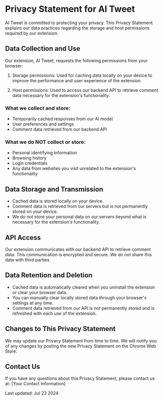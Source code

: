 # Privacy Statement for AI Tweet

AI Tweet is committed to protecting your privacy. This Privacy Statement explains our data practices regarding the storage and host permissions required by our extension.

## Data Collection and Use

Our extension, AI Tweet, requests the following permissions from your browser:

1. Storage permissions: Used for caching data locally on your device to improve the performance and user experience of the extension.

2. Host permissions: Used to access our backend API to retrieve comment data necessary for the extension's functionality.

### What we collect and store:
- Temporarily cached responses from our AI model
- User preferences and settings
- Comment data retrieved from our backend API

### What we do NOT collect or store:
- Personal identifying information
- Browsing history
- Login credentials
- Any data from websites you visit unrelated to the extension's functionality

## Data Storage and Transmission

- Cached data is stored locally on your device.
- Comment data is retrieved from our servers but is not permanently stored on your device.
- We do not store your personal data on our servers beyond what is necessary for the extension's functionality.

## API Access

Our extension communicates with our backend API to retrieve comment data. This communication is encrypted and secure. We do not share this data with third parties.

## Data Retention and Deletion

- Cached data is automatically cleared when you uninstall the extension or clear your browser data.
- You can manually clear locally stored data through your browser's settings at any time.
- Comment data retrieved from our API is not permanently stored and is refreshed with each use of the extension.

## Changes to This Privacy Statement

We may update our Privacy Statement from time to time. We will notify you of any changes by posting the new Privacy Statement on the Chrome Web Store.

## Contact Us

If you have any questions about this Privacy Statement, please contact us at: [Your Contact Information]

Last updated: Jul 23 2024
